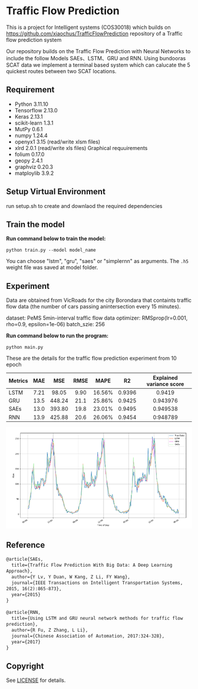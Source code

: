 # Traffic Flow Prediction

This is a project for Intelligent systems (COS30018) which builds on https://github.com/xiaochus/TrafficFlowPrediction repository of a Traffic flow prediction system

Our repository builds on the Traffic Flow Prediction with Neural Networks to include the follow Models SAEs、LSTM、GRU and RNN.
Using bundooras SCAT data we implement a terminal based system which can calucate the 5 quickest routes between two SCAT locations.

## Requirement

- Python 3.11.10
- Tensorflow 2.13.0
- Keras 2.13.1
- scikit-learn 1.3.1
- MutPy 0.6.1
- numpy 1.24.4
- openyx1 3.15 (read/write xlsm files)
- xlrd 2.0.1 (read/write xls files)
  Graphical requuirements
- folium 0.17.0
- geopy 2.4.1
- graphviz 0.20.3
- matploylib 3.9.2

## Setup Virtual Environment

run setup.sh to create and downlaod the required dependencies

## Train the model

**Run command below to train the model:**

```
python train.py --model model_name
```

You can choose "lstm", "gru", "saes" or "simplernn" as arguments. The `.h5` weight file was saved at model folder.

## Experiment

Data are obtained from VicRoads for the city Borondara that containts traffic flow data (the number of cars passing anintersection every 15 minutes).

dataset: PeMS 5min-interval traffic flow data
optimizer: RMSprop(lr=0.001, rho=0.9, epsilon=1e-06)
batch_szie: 256

**Run command below to run the program:**

```
python main.py

```

These are the details for the traffic flow prediction experiment from 10 epoch

| Metrics | MAE  |  MSE   | RMSE |  MAPE  |   R2   | Explained variance score |
| ------- | :--: | :----: | :--: | :----: | :----: | :----------------------: |
| LSTM    | 7.21 | 98.05  | 9.90 | 16.56% | 0.9396 |          0.9419          |
| GRU     | 13.5 | 448.24 | 21.1 | 25.86% | 0.9425 |         0.943976         |
| SAEs    | 13.0 | 393.80 | 19.8 | 23.01% | 0.9495 |         0.949538         |
| RNN     | 13.9 | 425.88 | 20.6 | 26.06% | 0.9454 |         0:948789         |

![evaluate](/images/eva_final.png)

## Reference

    @article{SAEs,
      title={Traffic Flow Prediction With Big Data: A Deep Learning Approach},
      author={Y Lv, Y Duan, W Kang, Z Li, FY Wang},
      journal={IEEE Transactions on Intelligent Transportation Systems, 2015, 16(2):865-873},
      year={2015}
    }

    @article{RNN,
      title={Using LSTM and GRU neural network methods for traffic flow prediction},
      author={R Fu, Z Zhang, L Li},
      journal={Chinese Association of Automation, 2017:324-328},
      year={2017}
    }

## Copyright

See [LICENSE](LICENSE) for details.
